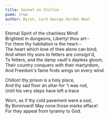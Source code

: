 ```yaml
---
title: Sonnet on Chillon
poem: true
author: Byron, Lord George Gordon Noel
---
```

Eternal Spirit of the chainless Mind!  
Brightest in dungeons, Liberty! thou art--  
For there thy habitation is the heart--  
The heart which love of thee alone can bind;  
And when thy sons to fetters are consign'd,  
To fetters, and the damp vault's dayless gloom,  
Their country conquers with their martyrdom,  
And Freedom's fame finds wings on every wind.  

Chillon! thy prison is a holy place,  
And thy sad floor an altar-for 't was rod,  
Until his very steps have left a trace  

Worn, as if thy cold pavement were a sod,  
By Bonnivard! May none those marks efface!  
For they appeal from tyranny to God.

